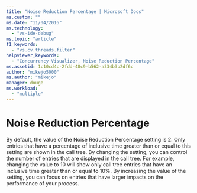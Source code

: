 ```yaml
---
title: "Noise Reduction Percentage | Microsoft Docs"
ms.custom: ""
ms.date: "11/04/2016"
ms.technology: 
  - "vs-ide-debug"
ms.topic: "article"
f1_keywords: 
  - "vs.cv.threads.filter"
helpviewer_keywords: 
  - "Concurrency Visualizer, Noise Reduction Percentage"
ms.assetid: 1c10cd4c-2fdd-48c9-b562-a334b3b2df6c
author: "mikejo5000"
ms.author: "mikejo"
manager: douge
ms.workload: 
  - "multiple"
---
```

# Noise Reduction Percentage
By default, the value of the Noise Reduction Percentage setting is 2. Only entries that have a percentage of inclusive time greater than or equal to this setting are shown in the call tree. By changing the setting, you can control the number of entries that are displayed in the call tree. For example, changing the value to 10 will show only call tree entries that have an inclusive time greater than or equal to 10%. By increasing the value of the setting, you can focus on entries that have larger impacts on the performance of your process.